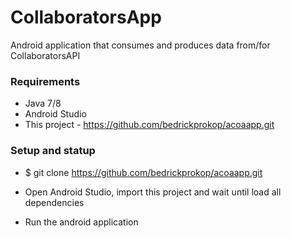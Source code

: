 # CollaboratorsApp

Android application that consumes and produces data from/for CollaboratorsAPI

### Requirements

- Java 7/8
- Android Studio
- This project - https://github.com/bedrickprokop/acoaapp.git

### Setup and statup

- $ git clone https://github.com/bedrickprokop/acoaapp.git

- Open Android Studio, import this project and wait until load all dependencies

- Run the android application
